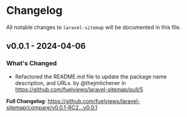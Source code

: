 # Changelog

All notable changes to `laravel-sitemap` will be documented in this file.

## v0.0.1 - 2024-04-06

### What's Changed

* Refactored the README.md file to update the package name description, and URLs. by @thejmitchener in https://github.com/fuelviews/laravel-sitemap/pull/5

**Full Changelog**: https://github.com/fuelviews/laravel-sitemap/compare/v0.0.1-RC2...v0.0.1
